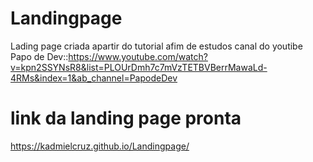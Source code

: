 # Landingpage
Lading page criada apartir do tutorial afim de estudos canal do youtibe Papo de Dev::https://www.youtube.com/watch?v=kpn2SSYNsR8&list=PLOUrDmh7c7mVzTETBVBerrMawaLd-4RMs&index=1&ab_channel=PapodeDev



# link da landing page pronta 
https://kadmielcruz.github.io/Landingpage/
